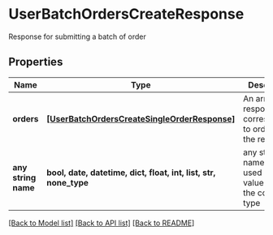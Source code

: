 # UserBatchOrdersCreateResponse

Response for submitting a batch of order

## Properties
Name | Type | Description | Notes
------------ | ------------- | ------------- | -------------
**orders** | [**[UserBatchOrdersCreateSingleOrderResponse]**](UserBatchOrdersCreateSingleOrderResponse.md) | An array of responses corresponding to orders in the request. | 
**any string name** | **bool, date, datetime, dict, float, int, list, str, none_type** | any string name can be used but the value must be the correct type | [optional]

[[Back to Model list]](../README.md#documentation-for-models) [[Back to API list]](../README.md#documentation-for-api-endpoints) [[Back to README]](../README.md)


